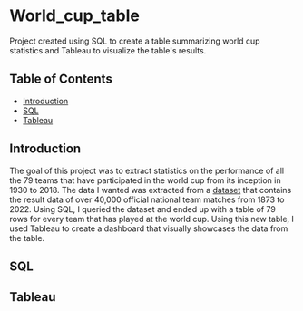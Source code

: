 # World_cup_table
Project created using SQL to create a table summarizing world cup statistics and Tableau to visualize the table's results.
## Table of Contents
  - [Introduction](#Introduction)
  - [SQL](#SQL)
  - [Tableau](#Tableau)

## Introduction
The goal of this project was to extract statistics on the performance of all the 79 teams that have participated in the world cup from its inception in 1930 to 2018. The data I wanted was extracted from a [dataset](https://www.kaggle.com/datasets/martj42/international-football-results-from-1872-to-2017?select=results.csv) that contains the result data of over 40,000 official national team matches from 1873 to 2022. Using SQL, I queried the dataset and ended up with a table of 79 rows for every team that has played at the world cup. Using this new table, I used Tableau to create a dashboard that visually showcases the data from the table.

## SQL

## Tableau

